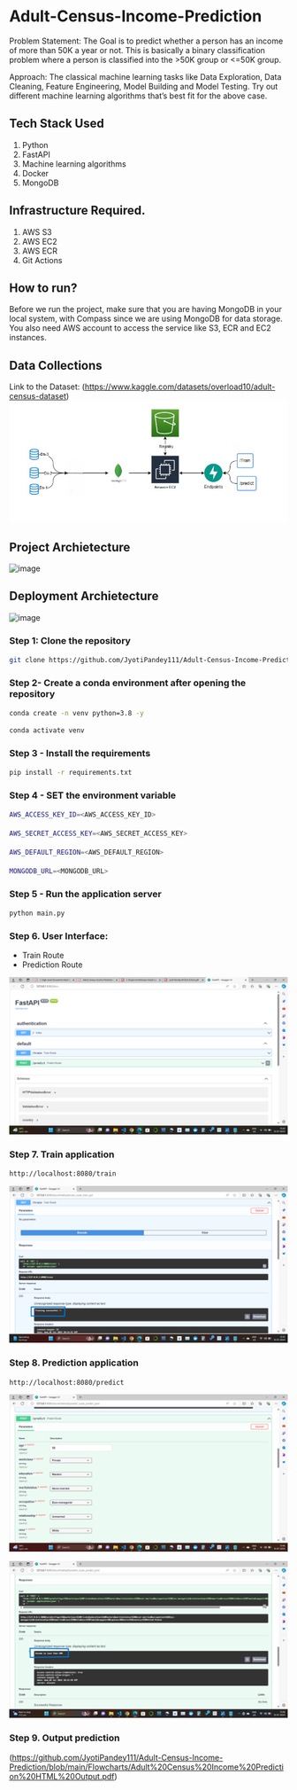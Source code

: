 # Adult-Census-Income-Prediction
Problem Statement: The Goal is to predict whether a person has an income of more than 50K a year or not. This is basically a binary classification problem where a person is classified into the  >50K group or &lt;=50K group.

Approach: The classical machine learning tasks like Data Exploration, Data Cleaning, Feature Engineering, Model Building and Model Testing. Try out different machine learning algorithms that’s best fit for the above case.


## Tech Stack Used
1. Python 
2. FastAPI 
3. Machine learning algorithms
4. Docker
5. MongoDB

## Infrastructure Required.

1. AWS S3
2. AWS EC2
3. AWS ECR
4. Git Actions


## How to run?
Before we run the project, make sure that you are having MongoDB in your local system, with Compass since we are using MongoDB for data storage. You also need AWS account to access the service like S3, ECR and EC2 instances.

## Data Collections
Link to the Dataset: (https://www.kaggle.com/datasets/overload10/adult-census-dataset)
![image](https://github.com/JyotiPandey111/Adult-Census-Income-Prediction/blob/main/Flowcharts/Data%20Pipeline%20MongoDB.png)

## Project Archietecture
![image](https://user-images.githubusercontent.com/57321948/193536768-ae704adc-32d9-4c6c-b234-79c152f756c5.png)


## Deployment Archietecture
![image](https://user-images.githubusercontent.com/57321948/193536973-4530fe7d-5509-4609-bfd2-cd702fc82423.png)

### Step 1: Clone the repository
```bash
git clone https://github.com/JyotiPandey111/Adult-Census-Income-Prediction.git
```

### Step 2- Create a conda environment after opening the repository

```bash
conda create -n venv python=3.8 -y
```

```bash
conda activate venv
```

### Step 3 - Install the requirements
```bash
pip install -r requirements.txt
```


### Step 4 - SET the environment variable
```bash
AWS_ACCESS_KEY_ID=<AWS_ACCESS_KEY_ID>

AWS_SECRET_ACCESS_KEY=<AWS_SECRET_ACCESS_KEY>

AWS_DEFAULT_REGION=<AWS_DEFAULT_REGION>

MONGODB_URL=<MONGODB_URL>

```

### Step 5 - Run the application server
```bash
python main.py
```

### Step 6. User Interface:
- Train Route
- Prediction Route

![image](https://github.com/JyotiPandey111/Adult-Census-Income-Prediction/blob/main/Flowcharts/Fast%20API%20User%20Interface.png)


### Step 7. Train application


```bash
http://localhost:8080/train

```
![image](https://github.com/JyotiPandey111/Adult-Census-Income-Prediction/blob/main/Flowcharts/Training%20Successful.png)

### Step 8. Prediction application
```bash
http://localhost:8080/predict

```
![image](https://github.com/JyotiPandey111/Adult-Census-Income-Prediction/blob/main/Flowcharts/User%20Interface%20Entries%20by%20User.png)

![image](https://github.com/JyotiPandey111/Adult-Census-Income-Prediction/blob/main/Flowcharts/Prediction%20made%20by%20Model.png)

### Step 9. Output prediction

(https://github.com/JyotiPandey111/Adult-Census-Income-Prediction/blob/main/Flowcharts/Adult%20Census%20Income%20Prediction%20HTML%20Output.pdf)